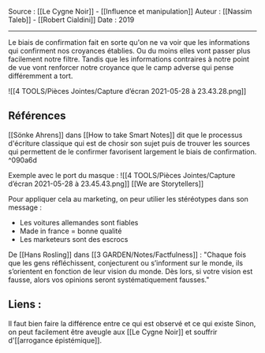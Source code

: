 Source : [[Le Cygne Noir]] - [[Influence et manipulation]]
Auteur : [[Nassim Taleb]] - [[Robert Cialdini]]
Date : 2019
***

Le biais de confirmation fait en sorte qu'on ne va voir que les informations qui confirment nos croyances établies. Ou du moins elles vont passer plus facilement notre filtre.
Tandis que les informations contraires à notre point de vue vont renforcer notre croyance que le camp adverse qui pense différemment a tort.

![[4 TOOLS/Pièces Jointes/Capture d’écran 2021-05-28 à 23.43.28.png]]

## Références

[[Sönke Ahrens]] dans [[How to take Smart Notes]] dit que le processus d'écriture classique qui est de chosir son sujet puis de trouver les sources qui permettent de le confirmer favorisent largement le biais de confirmation. ^090a6d

Exemple avec le port du masque :
![[4 TOOLS/Pièces Jointes/Capture d’écran 2021-05-28 à 23.45.43.png]]
[[We are Storytellers]]

Pour appliquer cela au marketing, on peur utilier les stéréotypes dans son message : 
- Les voitures allemandes sont fiables
- Made in france = bonne qualité
- Les marketeurs sont des escrocs

De [[Hans Rosling]] dans [[3 GARDEN/Notes/Factfulness]] : "Chaque fois que les gens réfléchissent, conjecturent ou s’informent sur le monde, ils s’orientent en fonction de leur vision du monde. Dès lors, si votre vision est fausse, alors vos opinions seront systématiquement fausses."


## Liens : 
Il faut bien faire la différence entre ce qui est observé et ce qui existe
Sinon, on peut facilement être aveugle aux [[Le Cygne Noir]] et souffrir d'[[arrogance épistémique]].
